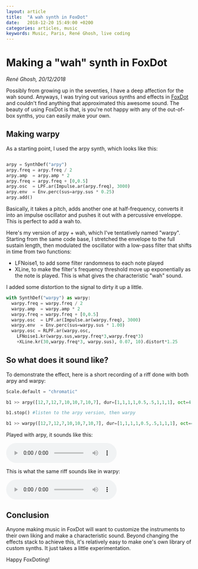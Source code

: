 ```yaml
---
layout: article
title:  "A wah synth in FoxDot"
date:   2018-12-20 15:49:00 +0200
categories: articles, music
keywords: Music, Paris, René Ghosh, live coding
---
```



# Making a "wah" synth in FoxDot

_René Ghosh, 20/12/2018_

Possibly from growing up in the seventies, I have a deep affection for the wah
sound. Anyways, I was trying out various synths and effects in [FoxDot](http://foxdot.org/)
and couldn't find anything that approximated this awesome sound. The beauty of using
FoxDot is that, is you're not happy with any of the out-of-box synths, you can easily
make your own.

## Making warpy

As a starting point, I used the arpy synth, which looks like this:

```python

arpy = SynthDef("arpy")
arpy.freq = arpy.freq / 2
arpy.amp  = arpy.amp * 2
arpy.freq = arpy.freq + [0,0.5]
arpy.osc  = LPF.ar(Impulse.ar(arpy.freq), 3000)
arpy.env  = Env.perc(sus=arpy.sus * 0.25)
arpy.add()

```
Basically, it takes a pitch, adds another one at half-frequency, converts
it into an impulse oscillator and pushes it out with a percussive enveloppe.
This is perfect to add a wah to.

Here's my version of arpy + wah, which I've tentatively named "warpy".
Starting from the same code base, I stretched the envelope to the full
sustain length, then modulated the oscillator with a low-pass filter that
shifts in time from two functions:
- LFNoise1, to add some filter randomness to each note played
- XLine, to make the filter's frequency threshold move up exponentially as the note is played.
This is what gives the characteristic "wah" sound.

I added some distortion to the signal to dirty it up a little.

```python
with SynthDef("warpy") as warpy:
  warpy.freq = warpy.freq / 2
  warpy.amp  = warpy.amp * 2
  warpy.freq = warpy.freq + [0,0.5]
  warpy.osc  = LPF.ar(Impulse.ar(warpy.freq), 3000)
  warpy.env  = Env.perc(sus=warpy.sus * 1.00)
  warpy.osc = RLPF.ar(warpy.osc,
    LFNoise1.kr(warpy.sus,warpy.freq*3,warpy.freq*3)
    +XLine.kr(30,warpy.freq*3, warpy.sus), 0.07, 10).distort*1.25
```

## So what does it sound like?

To demonstrate the effect, here is a short recording of a riff done
with both arpy and warpy:

```python
Scale.default = "chromatic"

b1 >> arpy([12,7,12,7,10,10,7,10,7], dur=[1,1,1,1,0.5,.5,1,1,1], oct=4)

b1.stop() #listen to the arpy version, then warpy

b1 >> warpy([12,7,12,7,10,10,7,10,7], dur=[1,1,1,1,0.5,.5,1,1,1], oct=4)
```

Played with arpy, it sounds like this:

<audio controls><source src="../recordings/arpy.mp3" type="audio/mpeg"><source src="../recordings/arpy.ogg" type="audio/ogg"></audio>

This is what the same riff sounds like in warpy:

<audio controls><source src="../recordings/warpy.mp3" type="audio/mpeg"><source src="../recordings/warpy.ogg" type="audio/ogg"></audio>

## Conclusion

Anyone making music in FoxDot will want to customize the instruments to
their own liking and make a characteristic sound. Beyond changing the
effects stack to achieve this, it's relatively easy to make one's own
library of custom synths. It just takes a little experimentation.

Happy FoxDoting!
